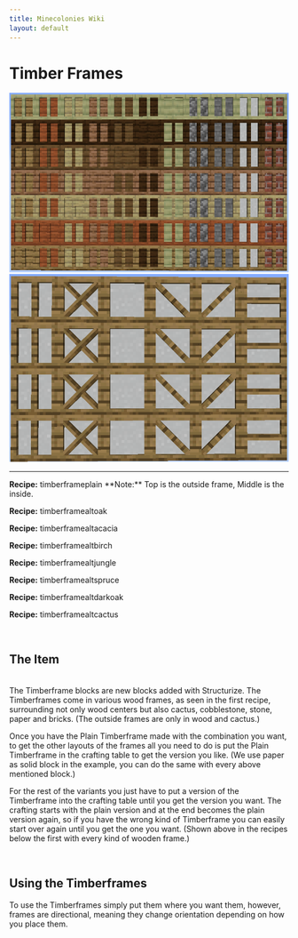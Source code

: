 ```yaml
---
title: Minecolonies Wiki
layout: default
---
```

# Timber Frames

<img src="../../assets/images/deco/plain_timberframes.png" alt="Plain Timberframes" />
<img src="../../assets/images/deco/plain_timberframes_alts_static.png" alt="Shingle colors" />
    <hr />

<div class="infobox box text-center">
<p><strong>Recipe:</strong> 
    <recipe>timberframeplain</recipe> **Note:** Top is the outside frame, Middle is the inside.
    <p><strong>Recipe:</strong> 
    <recipe>timberframealtoak</recipe>
    <p><strong>Recipe:</strong> 
    <recipe>timberframealtacacia</recipe>
    <p><strong>Recipe:</strong> 
    <recipe>timberframealtbirch</recipe>
    <p><strong>Recipe:</strong> 
    <recipe>timberframealtjungle</recipe>
    <p><strong>Recipe:</strong> 
    <recipe>timberframealtspruce</recipe>
    <p><strong>Recipe:</strong> 
    <recipe>timberframealtdarkoak</recipe>
    <p><strong>Recipe:</strong> 
    <recipe>timberframealtcactus</recipe>
</div>
<br>


## The Item
<br>
The Timberframe blocks are new blocks added with Structurize. The Timberframes come in various wood frames, as seen in the first recipe, surrounding not only wood centers but also cactus, cobblestone, stone, paper and bricks. (The outside frames are only in wood and cactus.) 

Once you have the Plain Timberframe made with the combination you want, to get the other layouts of the frames all you need to do is put the Plain Timberframe in the crafting table to get the version you like. (We use paper as solid block in the example, you can do the same with every above mentioned block.)

For the rest of the variants you just have to put a version of the Timberframe into the crafting table until you get the version you want. The crafting starts with the plain version and at the end becomes the plain version again, so if you have the wrong kind of Timberframe you can easily start over again until you get the one you want. (Shown above in the recipes below the first with every kind of wooden frame.)

<br>

## Using the Timberframes

To use the Timberframes simply put them where you want them, however, frames are directional, meaning they change orientation depending on how you place them. 